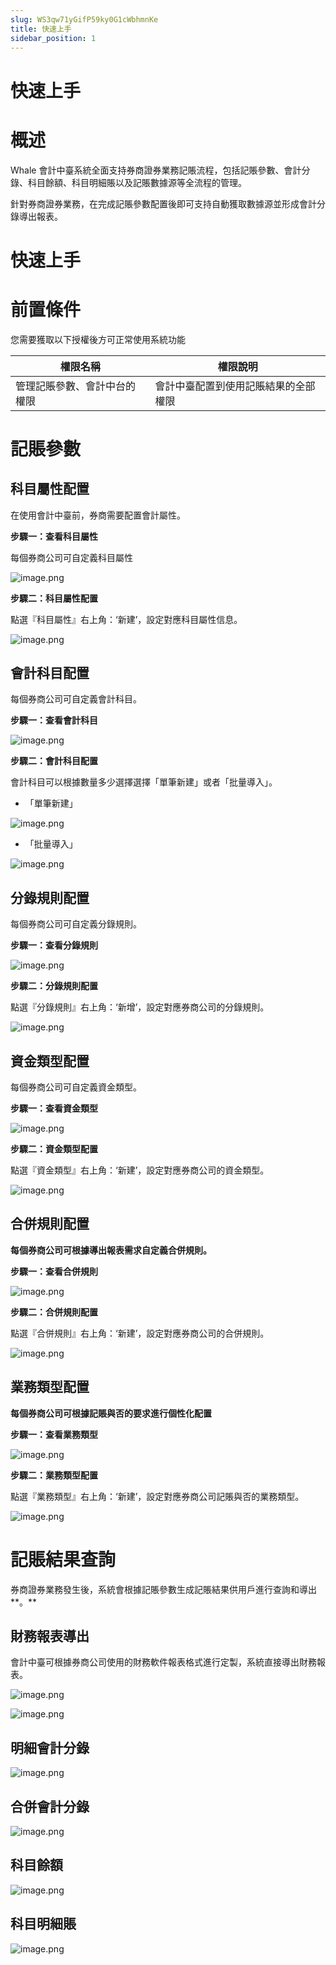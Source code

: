 ```yaml
---
slug: WS3qw71yGifP59ky0G1cWbhmnKe
title: 快速上手
sidebar_position: 1
---
```



# 快速上手


# 概述


Whale 會計中臺系統全面支持券商證券業務記賬流程，包括記賬參數、會計分錄、科目餘額、科目明細賬以及記賬數據源等全流程的管理。


針對券商證券業務，在完成記賬參數配置後即可支持自動獲取數據源並形成會計分錄導出報表。


# 快速上手


# 前置條件


您需要獲取以下授權後方可正常使用系統功能


| 權限名稱           | 權限說明               |
| -------------- | ------------------ |
| 管理記賬參數、會計中台的權限 | 會計中臺配置到使用記賬結果的全部權限 |


# 記賬參數


## 科目屬性配置


在使用會計中臺前，券商需要配置會計屬性。


**步驟一：查看科目屬性**


每個券商公司可自定義科目屬性


![image.png](/assets/b4b3ced44514ac29aec7b31e53d74738.png)


**步驟二：科目屬性配置**


點選『科目屬性』右上角：‘新建’，設定對應科目屬性信息。


![image.png](/assets/c2c6bfb7b691ca82462c4a491028c3c7.png)


## 會計科目配置


每個券商公司可自定義會計科目。


**步驟一：查看會計科目**


![image.png](/assets/f9ff6e4e267677634d11c7941ab76ba6.png)


**步驟二：會計科目配置**


會計科目可以根據數量多少選擇選擇「單筆新建」或者「批量導入」。

- 「單筆新建」

![image.png](/assets/f64157aec058766885e516e54fd01b0b.png)

- 「批量導入」

![image.png](/assets/4ef0ae14281f6c74bb129bc0d3dd8401.png)


## **分錄規則配置**


每個券商公司可自定義分錄規則。


**步驟一：查看分錄規則**


![image.png](/assets/b0737948d7fc6c284f53bf1c43f10baa.png)


**步驟二：分錄規則配置**


點選『分錄規則』右上角：‘新增’，設定對應券商公司的分錄規則。


![image.png](/assets/d567158b6cff6af8c34897fa456d60e0.png)


## **資金類型配置**


每個券商公司可自定義資金類型。


**步驟一：查看資金類型**


![image.png](/assets/3df84dd309db182d615cfd9bfc0c9359.png)


**步驟二：資金類型配置**


點選『資金類型』右上角：‘新建’，設定對應券商公司的資金類型。


![image.png](/assets/fe0d0fc94b65fcffcd3817ab055f8eb3.png)


## **合併規則配置**


**每個券商公司可根據導出報表需求自定義合併規則。**


**步驟一：查看合併規則**


![image.png](/assets/a3dc1f1086b05eb661469387de1d4634.png)


**步驟二：合併規則配置**


點選『合併規則』右上角：‘新建’，設定對應券商公司的合併規則。


![image.png](/assets/6c064cee692ded8b56b1aa71c1407393.png)


## 業務類型**配置**


**每個券商公司可根據記賬與否的要求進行個性化配置**


**步驟一：查看業務類型**


![image.png](/assets/22a3d5aac121818389c46fde98d0e26c.png)


**步驟二：業務類型配置**


點選『業務類型』右上角：‘新建’，設定對應券商公司記賬與否的業務類型。


![image.png](/assets/52758637b8915c28cb25a2f0e2b6cec2.png)


# **記賬結果查詢**


券商證券業務發生後，系統會根據記賬參數生成記賬結果供用戶進行查詢和導出**。**


## **財務報表導出**


會計中臺可根據券商公司使用的財務軟件報表格式進行定製，系統直接導出財務報表。


![image.png](/assets/8e6fbf0607cd25daaf91e38bccb514f8.png)


![image.png](/assets/d430ce057ea3148d6a91c34d4aed84ae.png)


## 明細會計分錄


![image.png](/assets/f32e626cfef7e3159bcd9c9cbec0e2e8.png)


## 合併會計分錄


![image.png](/assets/7332f459fbc87b802d16e2bb91da1e5d.png)


## 科目餘額


![image.png](/assets/461b7f3dc62f2c79817826b75e1b7ee4.png)


## 科目明細賬


![image.png](/assets/da0cad2c785ef1faac6aad0aab5d38a4.png)

